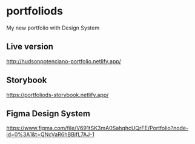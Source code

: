 # portfoliods
My new portfolio with Design System

## Live version
http://hudsonpotenciano-portfolio.netlify.app/

## Storybook 
https://portfoliods-storybook.netlify.app/

## Figma Design System
https://www.figma.com/file/V691tSK3mA0SahqhcUQrFE/Portfolio?node-id=0%3A1&t=QNcVaR6hBBjfL7AJ-1
